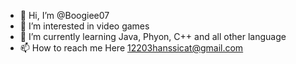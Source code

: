 - 👋 Hi, I’m @Boogiee07
- 👀 I’m interested in video games
- 🌱 I’m currently learning Java, Phyon, C++ and all other language
- 📫 How to reach me Here 12203hanssicat@gmail.com

<!---
Boogiee07/Boogiee07 is a ✨ special ✨ repository because its `README.md` (this file) appears on your GitHub profile.
You can click the Preview link to take a look at your changes.
--->
